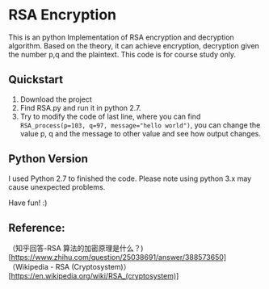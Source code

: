 # RSA Encryption
This is an python Implementation of RSA encryption and decryption algorithm. Based on the theory, it can achieve encryption, decryption given the number p,q and the plaintext. This code is for course study only.

## Quickstart
1. Download the project
2. Find RSA.py and run it in python 2.7.
3. Try to modify the code of last line, where you can find ```RSA_process(p=103, q=97, message="hello world")```, you can change the value p, q and the message to other value and see how output changes. 

## Python Version
I used Python 2.7 to finished the code. Please note using python 3.x may cause unexpected problems.

Have fun! :)

## Reference:
（知乎回答-RSA 算法的加密原理是什么？)[https://www.zhihu.com/question/25038691/answer/388573650]
（Wikipedia - RSA (Cryptosystem)）[https://en.wikipedia.org/wiki/RSA_(cryptosystem)]
